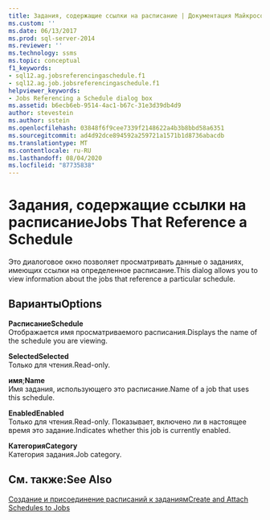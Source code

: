 ```yaml
---
title: Задания, содержащие ссылки на расписание | Документация Майкрософт
ms.custom: ''
ms.date: 06/13/2017
ms.prod: sql-server-2014
ms.reviewer: ''
ms.technology: ssms
ms.topic: conceptual
f1_keywords:
- sql12.ag.jobsreferencingaschedule.f1
- sql12.ag.job.jobsreferencingaschedule.f1
helpviewer_keywords:
- Jobs Referencing a Schedule dialog box
ms.assetid: b6ecb6eb-9514-4ac1-b67c-31e3d39db4d9
author: stevestein
ms.author: sstein
ms.openlocfilehash: 03848f6f9cee7339f2148622a4b3b8bbd58a6351
ms.sourcegitcommit: ad4d92dce894592a259721a1571b1d8736abacdb
ms.translationtype: MT
ms.contentlocale: ru-RU
ms.lasthandoff: 08/04/2020
ms.locfileid: "87735838"
---
```

# <a name="jobs-that-reference-a-schedule"></a><span data-ttu-id="da3e9-102">Задания, содержащие ссылки на расписание</span><span class="sxs-lookup"><span data-stu-id="da3e9-102">Jobs That Reference a Schedule</span></span>
  <span data-ttu-id="da3e9-103">Это диалоговое окно позволяет просматривать данные о заданиях, имеющих ссылки на определенное расписание.</span><span class="sxs-lookup"><span data-stu-id="da3e9-103">This dialog allows you to view information about the jobs that reference a particular schedule.</span></span>  
  
## <a name="options"></a><span data-ttu-id="da3e9-104">Варианты</span><span class="sxs-lookup"><span data-stu-id="da3e9-104">Options</span></span>  
 <span data-ttu-id="da3e9-105">**Расписание**</span><span class="sxs-lookup"><span data-stu-id="da3e9-105">**Schedule**</span></span>  
 <span data-ttu-id="da3e9-106">Отображается имя просматриваемого расписания.</span><span class="sxs-lookup"><span data-stu-id="da3e9-106">Displays the name of the schedule you are viewing.</span></span>  
  
 <span data-ttu-id="da3e9-107">**Selected**</span><span class="sxs-lookup"><span data-stu-id="da3e9-107">**Selected**</span></span>  
 <span data-ttu-id="da3e9-108">Только для чтения.</span><span class="sxs-lookup"><span data-stu-id="da3e9-108">Read-only.</span></span>  
  
 <span data-ttu-id="da3e9-109">**имя**;</span><span class="sxs-lookup"><span data-stu-id="da3e9-109">**Name**</span></span>  
 <span data-ttu-id="da3e9-110">Имя задания, использующего это расписание.</span><span class="sxs-lookup"><span data-stu-id="da3e9-110">Name of a job that uses this schedule.</span></span>  
  
 <span data-ttu-id="da3e9-111">**Enabled**</span><span class="sxs-lookup"><span data-stu-id="da3e9-111">**Enabled**</span></span>  
 <span data-ttu-id="da3e9-112">Только для чтения.</span><span class="sxs-lookup"><span data-stu-id="da3e9-112">Read-only.</span></span> <span data-ttu-id="da3e9-113">Показывает, включено ли в настоящее время это задание.</span><span class="sxs-lookup"><span data-stu-id="da3e9-113">Indicates whether this job is currently enabled.</span></span>  
  
 <span data-ttu-id="da3e9-114">**Категория**</span><span class="sxs-lookup"><span data-stu-id="da3e9-114">**Category**</span></span>  
 <span data-ttu-id="da3e9-115">Категория задания.</span><span class="sxs-lookup"><span data-stu-id="da3e9-115">Job category.</span></span>  
  
## <a name="see-also"></a><span data-ttu-id="da3e9-116">См. также:</span><span class="sxs-lookup"><span data-stu-id="da3e9-116">See Also</span></span>  
 [<span data-ttu-id="da3e9-117">Создание и присоединение расписаний к заданиям</span><span class="sxs-lookup"><span data-stu-id="da3e9-117">Create and Attach Schedules to Jobs</span></span>](create-and-attach-schedules-to-jobs.md)  
  
  
